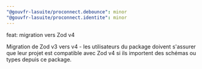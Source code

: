 ```yaml
---
"@gouvfr-lasuite/proconnect.debounce": minor
"@gouvfr-lasuite/proconnect.identite": minor
---
```


feat: migration vers Zod v4

Migration de Zod v3 vers v4 - les utilisateurs du package doivent s'assurer que leur projet est compatible avec Zod v4 si ils importent des schémas ou types depuis ce package.
